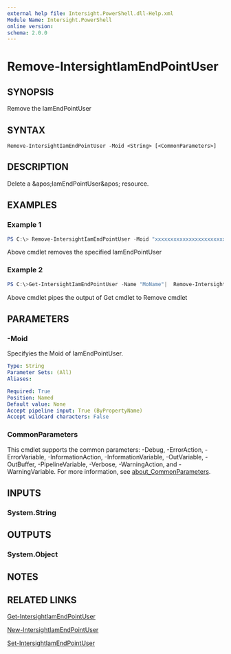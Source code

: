 ```yaml
---
external help file: Intersight.PowerShell.dll-Help.xml
Module Name: Intersight.PowerShell
online version:
schema: 2.0.0
---
```


# Remove-IntersightIamEndPointUser

## SYNOPSIS
Remove the IamEndPointUser

## SYNTAX

```
Remove-IntersightIamEndPointUser -Moid <String> [<CommonParameters>]
```

## DESCRIPTION
Delete a &amp;apos;IamEndPointUser&amp;apos; resource.

## EXAMPLES

### Example 1
```powershell
PS C:\> Remove-IntersightIamEndPointUser -Moid "xxxxxxxxxxxxxxxxxxxxxxxxxxx"
```
Above cmdlet removes the specified IamEndPointUser 

### Example 2
```powershell
PS C:\>Get-IntersightIamEndPointUser -Name "MoName"|  Remove-IntersightIamEndPointUser
```
Above cmdlet pipes the output of Get cmdlet to Remove cmdlet

## PARAMETERS

### -Moid
Specifyies the Moid of IamEndPointUser.

```yaml
Type: String
Parameter Sets: (All)
Aliases:

Required: True
Position: Named
Default value: None
Accept pipeline input: True (ByPropertyName)
Accept wildcard characters: False
```

### CommonParameters
This cmdlet supports the common parameters: -Debug, -ErrorAction, -ErrorVariable, -InformationAction, -InformationVariable, -OutVariable, -OutBuffer, -PipelineVariable, -Verbose, -WarningAction, and -WarningVariable. For more information, see [about_CommonParameters](http://go.microsoft.com/fwlink/?LinkID=113216).

## INPUTS

### System.String

## OUTPUTS

### System.Object
## NOTES

## RELATED LINKS

[Get-IntersightIamEndPointUser](./Get-IntersightIamEndPointUser.md)

[New-IntersightIamEndPointUser](./New-IntersightIamEndPointUser.md)

[Set-IntersightIamEndPointUser](./Set-IntersightIamEndPointUser.md)

